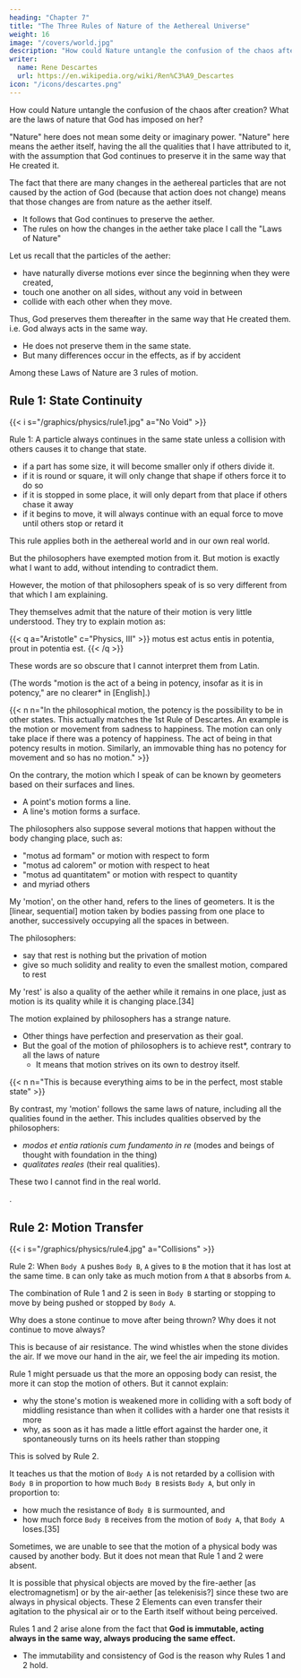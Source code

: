 ```yaml
---
heading: "Chapter 7"
title: "The Three Rules of Nature of the Aethereal Universe"
weight: 16
image: "/covers/world.jpg"
description: "How could Nature untangle the confusion of the chaos after creation? What are the laws of nature that God has imposed on her?"
writer:
  name: Rene Descartes
  url: https://en.wikipedia.org/wiki/Ren%C3%A9_Descartes
icon: "/icons/descartes.png"
---
```



How could Nature untangle the confusion of the chaos after creation? What are the laws of nature that God has imposed on her?

"Nature" here does not mean some deity or imaginary power. "Nature" here means the aether itself, having the all the qualities that I have attributed to it, with the assumption that God continues to preserve it in the same way that He created it.

The fact that there are many changes in the aethereal particles that are not caused by the action of God (because that action does not change) means that those changes are from nature as the aether itself. 
- It follows that God continues to preserve the aether. 
- The rules on how the changes in the aether take place I call the "Laws of Nature" 

<!-- God created the  which determine how changes take place in the universe.  -->

<!-- To understand this better, recall that, among the qualities of matter, we have supposed that its parts have had  -->

Let us recall that the particles of the aether:
- have naturally diverse motions ever since the beginning when they were created, 
- touch one another on all sides, without any void in between
- collide with each other when they move. 

Thus, God preserves them thereafter in the same way that He created them. i.e. God always acts in the same way. 
- He does not preserve them in the same state.
- But many differences occur in the effects, as if by accident 

Among these Laws of Nature are 3 rules of motion.  

<!-- . Whence it follows of necessity that from then on, in beginning to move, they also began to change and diversify their motions by colliding with one another. Thus, if God  That is to say, with  and consequently always producing the same effect in substance, there occur, as by accident, many diversities in that effect. And it is easy to believe that God, who, as everyone must know, is immutable, always acts in the same way. Without, however, involving myself any further in these metaphysical considerations, I will set out here two or three of the principal rules according to which one must think God to cause the nature of this new world to act and which will suffice, I believe, for you to know all the others.[31] -->

## Rule 1: State Continuity

{{< i s="/graphics/physics/rule1.jpg" a="No Void" >}}

Rule 1: A particle always continues in the same state unless a collision with others causes it to change that state.

- if a part has some size, it will become smaller only if others divide it.
- if it is round or square, it will only change that shape if others force it to do so
- if it is stopped in some place, it will only depart from that place if others chase it away
- if it begins to move, it will always continue with an equal force to move until others stop or retard it

This rule applies both in the aethereal world and in our own real world. 

<!-- in the old world --> 
<!-- with respect to size, shape, rest, and a thousand other like things.  -->

But the philosophers have exempted motion from it. But motion is exactly what I want to add, without intending to contradict them. 

However, the motion of that philosophers speak of <!--  which they speak --> is so very different from that which I am explaining.  <!-- conceive that it can easily happen that what is true of the one is not true of the other. -->

They themselves admit that the nature of their motion is very little understood. They try to explain motion as:

{{< q a="Aristotle" c="Physics, III" >}}
motus est actus entis in potentia, prout in potentia est.
{{< /q >}}

These words are so obscure that <!--  I am constrained to leave them here in their language, because --> I cannot interpret them from Latin. 

(The words "motion is the act of a being in potency, insofar as it is in potency," are no clearer* in [English].) 


{{< n n="In the philosophical motion, the potency is the possibility to be in other states. This actually matches the 1st Rule of Descartes. An example is the motion or movement from sadness to happiness. The motion can only take place if there was a potency of happiness. The act of being in that potency results in motion. Similarly, an immovable thing has no potency for movement and so has no motion." >}}



On the contrary, the motion which I speak of can be known by geometers based on <!-- themselves, who among all men studied most to conceive very distinctly the things they were considering, judged it simpler and more intelligible than --> their surfaces and lines.
- A point's motion forms a line.
- A line's motion forms a surface.<!--  a  So it appears from the fact that they explained the line by the motion of a point, and the surface by that of a line. -->

The philosophers also suppose several motions that happen without the body changing place, such as:
- "motus ad formam" or motion with respect to form
- "motus ad calorem" or motion with respect to heat
- "motus ad quantitatem" or motion with respect to quantity
- and myriad others

My 'motion', on the other hand, refers to the lines of geometers. It is the [linear, sequential] motion taken by bodies passing from one place to another, successively occupying all the spaces in between.

The philosophers:
- say that rest is nothing but the privation of motion
- give so much solidity and reality to even the smallest motion, compared to rest

 <!-- attribute to the least of these motions a being much more solid and real than they do to rest, which they say is .  -->

My 'rest' is also a quality of the aether while it remains in one place, just as motion is its quality while it is changing place.[34]

The motion explained by philosophers has a strange nature. 
- Other things have perfection and preservation as their goal.
- But the goal of the motion of philosophers is to achieve rest*, contrary to all the laws of nature
  - It means that motion strives on its own to destroy itself. 

{{< n n="This is because everything aims to be in the perfect, most stable state" >}}


By contrast, my 'motion' follows the same laws of nature, including all the qualities found in the aether. This includes qualities observed by the philosophers:
- *modos et entia rationis cum fundamento in re* (modes and beings of thought with foundation in the thing)
- *qualitates reales* (their real qualities).

These two I cannot find in the real world. 

<!--  is   than in the others -->.



## Rule 2: Motion Transfer


{{< i s="/graphics/physics/rule4.jpg" a="Collisions" >}}

Rule 2: When `Body A` pushes `Body B`, `A` gives to `B` the motion that it has lost at the same time. `B` can only take as much motion from `A` that `B` absorbs from `A`.

The combination of Rule 1 and 2 is seen in `Body B` starting or stopping to move by being pushed or stopped by `Body A`. 

Why does a stone continue to move after being thrown? Why does it not continue to move always? 

This is because of air resistance. The wind whistles when the stone divides the air. If we move our hand in the air, we feel <!-- in the air a fan or some other very light and very extended body, one will even be able to feel by the weight of one's hand that --> the air impeding its motion. <!-- , far from continuing it -->

Rule 1 might persuade us that the more an opposing body can resist, the more it can stop the motion of others. But it cannot explain:
- why the stone's motion is weakened more in colliding with a soft body of middling resistance than when it collides with a harder one that resists it more 
- why, as soon as it has made a little effort against the harder one, it spontaneously turns on its heels rather than stopping 

This is solved by Rule 2. 

It teaches us that the motion of `Body A` is not retarded by a collision with `Body B` in proportion to how much `Body B` resists `Body A`, but only in proportion to:
- how much the resistance of `Body B` is surmounted, and
- how much force `Body B` receives from the motion of `Body A`, that `Body A` loses.[35]

<!-- Now, even though in most of the motions we see in the true world we cannot perceive that the bodies that begin or cease to move are pushed or stopped by some others, we do not thereby have reason to judge that these two rules are not being observed exactly.  -->

Sometimes, we are unable to see that the motion of a physical body was caused by another body. But it does not mean that Rule 1 and 2 were absent. 

It is possible that physical objects are moved by the fire-aether [as electromagnetism] or by the air-aether [as telekenisis?] since these two are always in physical objects. These 2 Elements can even transfer their agitation to the physical air or to the Earth itself without being perceived. 

<!-- Even if we cannot perceive that the bodies in the aethereal world that begin or cease to move are pushed or stopped by some others, it does not mean that these two rules are not being observed exactly. 

Those bodies can often receive their agitation from the aethereal air and fire which are always among them without being perceptible, or even from the grosser air, which also cannot be perceived. 

We also cannot perceive the agitation that is transferred, sometimes to that grosser air, and sometimes to the Earth dispersed therein. -->
<!-- They can transfer the agitation, sometimes to that grosser air and sometimes to the whole mass of the earth; dispersed therein, it also cannot be perceived. -->

<!-- But, even if all that our senses have ever experienced in the true world seemed manifestly contrary to what is contained in these two rules, the reasoning that has taught them to me seems to me so strong that I would not cease to believe myself obliged to suppose them in the aethereal world.  -->

<!-- But, even if all that our senses have ever experienced in the true world seemed manifestly contrary to what is contained in these two rules, the reasoning that has taught them to me seems to me so strong that I would not cease to believe myself obliged to suppose them in the aethereal world.  -->

Rules 1 and 2 arise alone from the fact that **God is immutable, acting always in the same way, always producing the same effect.** 
- The immutability and consistency of God is the reason why Rules 1 and 2 hold.

<!-- He placed a certain quantity of motions in all matter in general when He first created it. One must either avow that He always conserves as many of them there or not believe that He always acts in the same way. 

From that first instant, the parts of matter, in which these motions are found unequally dispersed began to retain them or to transfer them from one to another according as they had the force to do, one must of necessity think that He causes them always to continue the same thing. And that is what those two rules contain. -->

